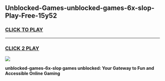 
## Unblocked-Games-unblocked-games-6x-slop-Play-Free-15y52
<h3>
<a href="https://premium76.site?title=unblocked-games-6x-slop&ref=18A">CLICK TO PLAY</a></h3>
<hr>

<h3>
<a href="https://premium76.site?title=unblocked-games-6x-slop&ref=18A">CLICK 2 PLAY</a>
  
</h3>

<a href="https://premium76.site?title=unblocked-games-6x-slop&ref=18A"><img src="https://clearcache.store/games.png"></a>


**unblocked-games-6x-slop games unblocked: Your Gateway to Fun and Accessible Online Gaming**
